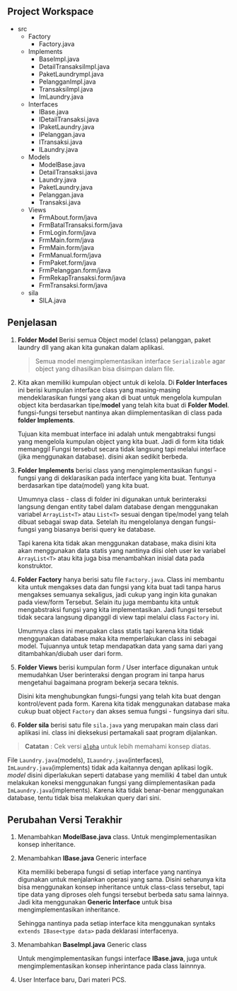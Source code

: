 ## Project Workspace

- src
    - Factory
        - Factory.java
    - Implements 
        - BaseImpl.java
        - DetailTransaksiImpl.java
        - PaketLaundrympl.java
        - PelangganImpl.java
        - TransaksiImpl.java
        - ImLaundry.java
    - Interfaces
        - IBase.java
        - IDetailTransaksi.java
        - IPaketLaundry.java
        - IPelanggan.java
        - ITransaksi.java
        - ILaundry.java
    - Models                            
        - ModelBase.java                
        - DetailTransaksi.java
        - Laundry.java
        - PaketLaundry.java
        - Pelanggan.java
        - Transaksi.java
    - Views                      
        - FrmAbout.form/java
        - FrmBatalTransaksi.form/java
        - FrmLogin.form/java
        - FrmMain.form/java
        - FrmMain.form/java
        - FrmManual.form/java
        - FrmPaket.form/java
        - FrmPelanggan.form/java
        - FrmRekapTransaksi.form/java
        - FrmTransaksi.form/java
    - sila
        - SILA.java    


## Penjelasan

1. **Folder Model** Berisi semua Object model (class) pelanggan, paket laundry dll yang akan kita gunakan dalam aplikasi.

    > Semua model mengimplementasikan interface `Serializable` agar object yang dihasilkan bisa disimpan dalam file.

2. Kita akan memiliki kumpulan object untuk di kelola. Di **Folder Interfaces** ini berisi kumpulan interface class yang masing-masing mendeklarasikan fungsi yang akan di buat untuk mengelola kumpulan object kita berdasarkan tipe/**model** yang telah kita buat di **Folder Model**. fungsi-fungsi tersebut nantinya akan diimplementasikan di class pada **folder Implements**. 

    Tujuan kita membuat interface ini adalah untuk mengabtraksi fungsi yang mengelola kumpulan object yang kita buat. Jadi di form kita tidak memanggil Fungsi tersebut secara tidak langsung tapi melalui interface (jika menggunakan database). disini akan sedikit berbeda.

3. **Folder Implements** berisi class yang mengimplementasikan fungsi - fungsi yang di deklarasikan pada interface yang kita buat. Tentunya berdasarkan tipe data(model) yang kita buat.

    Umumnya class - class di folder ini digunakan untuk berinteraksi langsung dengan entity tabel dalam database dengan menggunakan variabel `ArrayList<T>` atau `List<T>` sesuai dengan tipe/model yang telah dibuat sebagai swap data. Setelah itu mengelolanya dengan fungsi-fungsi yang biasanya berisi query ke database.
    
    Tapi karena kita tidak akan menggunakan database, maka disini kita akan menggunakan data statis yang nantinya diisi oleh user ke variabel `ArrayList<T>` atau kita juga bisa menambahkan inisial data pada konstruktor.

4. **Folder Factory** hanya berisi satu file `Factory.java`. Class ini membantu kita untuk mengakses data dan fungsi yang kita buat tadi tanpa harus mengakses semuanya sekaligus, jadi cukup yang ingin kita gunakan pada view/form Tersebut. Selain itu juga membantu kita untuk mengabstraksi fungsi yang kita implementasikan. Jadi fungsi tersebut tidak secara langsung dipanggil di view tapi melalui class `Factory` ini.

    Umumnya class ini merupakan class statis tapi karena kita tidak menggunakan database maka kita memperlakukan class ini sebagai model. Tujuannya untuk tetap mendapatkan data yang sama dari yang ditambahkan/diubah user dari form.


5. **Folder Views** berisi kumpulan form / User interface digunakan untuk memudahkan User berinteraksi dengan program ini tanpa harus mengetahui bagaimana program bekerja secara teknis.

    Disini kita menghubungkan fungsi-fungsi yang telah kita buat dengan kontrol/event pada form. Karena kita tidak menggunakan database maka cukup buat object `Factory` dan akses semua fungsi - fungsinya dari situ.

6. **Folder sila** berisi satu file `sila.java` yang merupakan main class dari aplikasi ini. class ini dieksekusi pertamakali saat program dijalankan.

> **Catatan** : Cek versi [`alpha`](https://github.com/K-SI-A/SILA/releases) untuk lebih memahami konsep diatas. 

File `Laundry.java`(models), `ILaundry.java`(interfaces), `ImLaundry.java`(implements) tidak ada kaitannya dengan aplikasi logik. _model_ disini diperlakukan seperti database yang memiliki 4 tabel dan untuk melakukan koneksi menggunakan fungsi yang diimplementasikan pada `ImLaundry.java`(implements). Karena kita tidak benar-benar menggunakan database, tentu tidak bisa melakukan query dari sini.

## Perubahan Versi Terakhir

1. Menambahkan **ModelBase.java** class. 
    Untuk mengimplementasikan konsep inheritance.

2. Menambahkan **IBase.java** Generic interface 

    Kita memiliki beberapa fungsi di setiap interface yang nantinya digunakan untuk menjalankan operasi yang sama. Disini seharunya kita bisa menggunakan konsep inheritance untuk class-class tersebut, tapi tipe data yang diproses oleh fungsi tersebut berbeda satu sama lainnya. Jadi kita menggunakan **Generic Interface** untuk bisa mengimplementasikan inheritance.

    Sehingga nantinya pada setiap interface kita menggunakan syntaks `extends IBase<type data>` pada deklarasi interfacenya.

3. Menambahkan **BaseImpl.java** Generic class

    Untuk mengimplementasikan fungsi interface **IBase.java**, juga untuk mengimplementasikan konsep inherintance pada class lainnnya.

4. User Interface baru, Dari materi PCS.